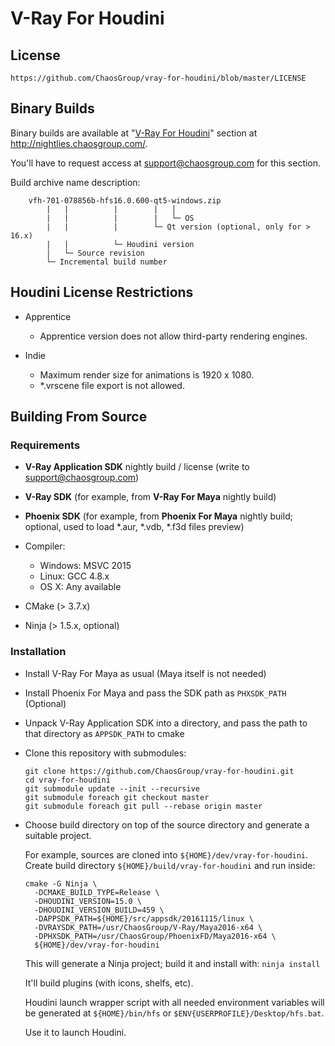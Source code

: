 V-Ray For Houdini
=================

License
-------

    https://github.com/ChaosGroup/vray-for-houdini/blob/master/LICENSE


Binary Builds
-------------

Binary builds are available at "[V-Ray For Houdini](https://nightlies.chaosgroup.com/main#/vray4houdini)" section at http://nightlies.chaosgroup.com/.

You'll have to request access at support@chaosgroup.com for this section.

Build archive name description:

```
    vfh-701-078856b-hfs16.0.600-qt5-windows.zip
        |   |          |        |   │
        |   |          |        |   └─ OS
        |   |          |        └─ Qt version (optional, only for > 16.x)
        |   |          └─ Houdini version
        │   └─ Source revision
        └─ Incremental build number
```

Houdini License Restrictions
----------------------------

* Apprentice

    - Apprentice version does not allow third-party rendering engines.

* Indie

    - Maximum render size for animations is 1920 x 1080.
    - *.vrscene file export is not allowed.

Building From Source
--------------------

### Requirements

* **V-Ray Application SDK** nightly build / license (write to support@chaosgroup.com)

* **V-Ray SDK** (for example, from **V-Ray For Maya** nightly build)

* **Phoenix SDK** (for example, from **Phoenix For Maya** nightly build; optional, used to load *.aur, *.vdb, *.f3d files preview)

* Compiler:

    - Windows: MSVC 2015
    - Linux: GCC 4.8.x
    - OS X: Any available

* CMake (> 3.7.x)

* Ninja (> 1.5.x, optional)


### Installation

* Install V-Ray For Maya as usual (Maya itself is not needed)

* Install Phoenix For Maya and pass the SDK path as `PHXSDK_PATH` (Optional)

* Unpack V-Ray Application SDK into a directory, and pass the path to that directory as `APPSDK_PATH` to cmake

* Clone this repository with submodules:

  ```
  git clone https://github.com/ChaosGroup/vray-for-houdini.git
  cd vray-for-houdini
  git submodule update --init --recursive
  git submodule foreach git checkout master
  git submodule foreach git pull --rebase origin master
  ```

* Choose build directory on top of the source directory and generate a suitable project.

  For example, sources are cloned into `${HOME}/dev/vray-for-houdini`. Create build directory `${HOME}/build/vray-for-houdini` and run inside:

  ```
  cmake -G Ninja \
    -DCMAKE_BUILD_TYPE=Release \
    -DHOUDINI_VERSION=15.0 \
    -DHOUDINI_VERSION_BUILD=459 \
    -DAPPSDK_PATH=${HOME}/src/appsdk/20161115/linux \
    -DVRAYSDK_PATH=/usr/ChaosGroup/V-Ray/Maya2016-x64 \
    -DPHXSDK_PATH=/usr/ChaosGroup/PhoenixFD/Maya2016-x64 \
    ${HOME}/dev/vray-for-houdini
  ```

  This will generate a Ninja project; build it and install with: `ninja install`

  It'll build plugins (with icons, shelfs, etc).

  Houdini launch wrapper script with all needed environment variables will be generated at `${HOME}/bin/hfs` or `$ENV{USERPROFILE}/Desktop/hfs.bat`.

  Use it to launch Houdini.
